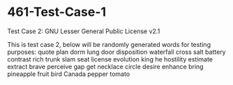 # 461-Test-Case-1
Test Case 2: GNU Lesser General Public License v2.1

This is test case 2, below will be randomly generated words for testing purposes:
quote
plan
dorm
lung
door
disposition
waterfall
cross
salt
battery
contrast
rich
trunk
slam
seat
license
evolution
king
he
hostility
estimate
extract
brave
perceive
gap
get
necklace
circle
desire
enhance
bring
pineapple
fruit
bird
Canada
pepper
tomato 
